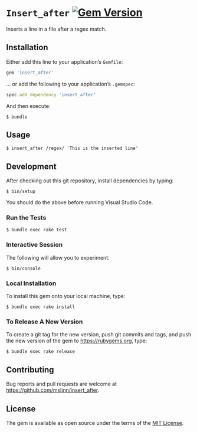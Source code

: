 # `Insert_after` [![Gem Version](https://badge.fury.io/rb/insert_after.svg)](https://badge.fury.io/rb/insert_after)

Inserts a line in a file after a regex match.


## Installation

Either add this line to your application&rsquo;s `Gemfile`:

```ruby
gem 'insert_after'
```

... or add the following to your application&rsquo;s `.gemspec`:

```ruby
spec.add_dependency 'insert_after'
```

And then execute:

```shell
$ bundle
```


## Usage

```shell
$ insert_after /regex/ 'This is the inserted line'
```

## Development

After checking out this git repository, install dependencies by typing:

```shell
$ bin/setup
```

You should do the above before running Visual Studio Code.


### Run the Tests

```shell
$ bundle exec rake test
```


### Interactive Session

The following will allow you to experiment:

```shell
$ bin/console
```


### Local Installation

To install this gem onto your local machine, type:

```shell
$ bundle exec rake install
```


### To Release A New Version

To create a git tag for the new version, push git commits and tags,
and push the new version of the gem to https://rubygems.org, type:

```shell
$ bundle exec rake release
```


## Contributing

Bug reports and pull requests are welcome at https://github.com/mslinn/insert_after.


## License

The gem is available as open source under the terms of the [MIT License](https://opensource.org/licenses/MIT).
